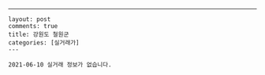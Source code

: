 ---
    layout: post
    comments: true
    title: 강원도 철원군
    categories: [실거래가]
    ---

    2021-06-10 실거래 정보가 없습니다.

    